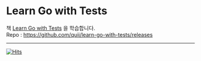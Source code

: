 # Learn Go with Tests

책 [Learn Go with Tests](https://quii.gitbook.io/learn-go-with-tests/) 을 학습합니다.  
Repo : https://github.com/quii/learn-go-with-tests/releases  

---

[![Hits](https://hits.seeyoufarm.com/api/count/incr/badge.svg?url=https%3A%2F%2Fgithub.com%2Fku-kim%2Flearn-go-with-tests&count_bg=%2379C83D&title_bg=%23555555&icon=&icon_color=%23E7E7E7&title=hits&edge_flat=false)](https://hits.seeyoufarm.com)